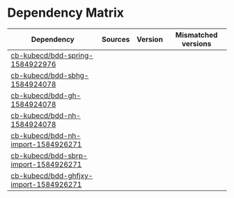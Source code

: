 # Dependency Matrix

Dependency | Sources | Version | Mismatched versions
---------- | ------- | ------- | -------------------
[cb-kubecd/bdd-spring-1584922976](https://github.com/cb-kubecd/bdd-spring-1584922976.git) |  | []() | 
[cb-kubecd/bdd-sbhg-1584924078](https://github.com/cb-kubecd/bdd-sbhg-1584924078.git) |  | []() | 
[cb-kubecd/bdd-gh-1584924078](https://github.com/cb-kubecd/bdd-gh-1584924078.git) |  | []() | 
[cb-kubecd/bdd-nh-1584924078](https://github.com/cb-kubecd/bdd-nh-1584924078.git) |  | []() | 
[cb-kubecd/bdd-nh-import-1584926271](https://github.com/cb-kubecd/bdd-nh-import-1584926271.git) |  | []() | 
[cb-kubecd/bdd-sbrp-import-1584926271](https://github.com/cb-kubecd/bdd-sbrp-import-1584926271.git) |  | []() | 
[cb-kubecd/bdd-ghfjxy-import-1584926271](https://github.com/cb-kubecd/bdd-ghfjxy-import-1584926271.git) |  | []() | 
